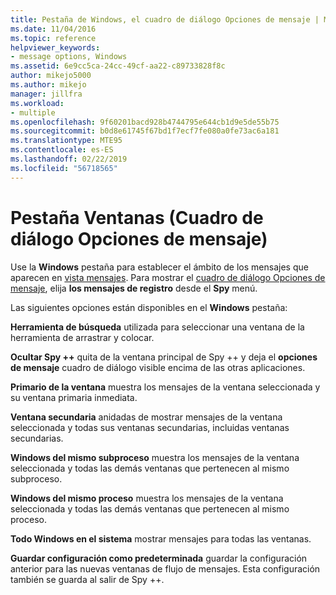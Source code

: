 ```yaml
---
title: Pestaña de Windows, el cuadro de diálogo Opciones de mensaje | Microsoft Docs
ms.date: 11/04/2016
ms.topic: reference
helpviewer_keywords:
- message options, Windows
ms.assetid: 6e9cc5ca-24cc-49cf-aa22-c89733828f8c
author: mikejo5000
ms.author: mikejo
manager: jillfra
ms.workload:
- multiple
ms.openlocfilehash: 9f60201bacd928b4744795e644cb1d9e5de55b75
ms.sourcegitcommit: b0d8e61745f67bd1f7ecf7fe080a0fe73ac6a181
ms.translationtype: MTE95
ms.contentlocale: es-ES
ms.lasthandoff: 02/22/2019
ms.locfileid: "56718565"
---
```

# <a name="windows-tab-message-options-dialog-box"></a>Pestaña Ventanas (Cuadro de diálogo Opciones de mensaje)
Use la **Windows** pestaña para establecer el ámbito de los mensajes que aparecen en [vista mensajes](../debugger/messages-view.md). Para mostrar el [cuadro de diálogo Opciones de mensaje](../debugger/message-options-dialog-box.md), elija **los mensajes de registro** desde el **Spy** menú.

 Las siguientes opciones están disponibles en el **Windows** pestaña:

 **Herramienta de búsqueda** utilizada para seleccionar una ventana de la herramienta de arrastrar y colocar.

 **Ocultar Spy ++** quita de la ventana principal de Spy ++ y deja el **opciones de mensaje** cuadro de diálogo visible encima de las otras aplicaciones.

 **Primario de la ventana** muestra los mensajes de la ventana seleccionada y su ventana primaria inmediata.

 **Ventana secundaria** anidadas de mostrar mensajes de la ventana seleccionada y todas sus ventanas secundarias, incluidas ventanas secundarias.

 **Windows del mismo subproceso** muestra los mensajes de la ventana seleccionada y todas las demás ventanas que pertenecen al mismo subproceso.

 **Windows del mismo proceso** muestra los mensajes de la ventana seleccionada y todas las demás ventanas que pertenecen al mismo proceso.

 **Todo Windows en el sistema** mostrar mensajes para todas las ventanas.

 **Guardar configuración como predeterminada** guardar la configuración anterior para las nuevas ventanas de flujo de mensajes. Esta configuración también se guarda al salir de Spy ++.